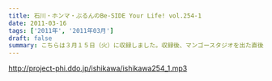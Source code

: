 ```yaml
---
title: 石川・ホンマ・ぶるんのBe-SIDE Your Life! vol.254-1
date: 2011-03-16
tags: ['2011年', '2011年03月']
draft: false
summary: こちらは３月１５日（火）に収録しました。収録後、マンゴースタジオを出た直後に静岡でも大きな地震がまたおきました・・・そんな中ですが！！！ビーサイはレギュラー収録続行中です。いつものメンツがいつものスタジオからお届けします。NAMAE
---
```


http://project-phi.ddo.jp/ishikawa/ishikawa254_1.mp3
